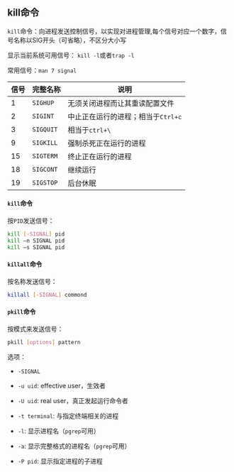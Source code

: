 ## kill命令

`kill`命令：向进程发送控制信号，以实现对进程管理,每个信号对应一个数字，信号名称以SIG开头（可省略），不区分大小写

显示当前系统可用信号： `kill -l`或者`trap -l` 

常用信号：`man 7 signal`

| 信号 | 完整名称  | 说明                               |
| ---- | --------- | ---------------------------------- |
| 1    | `SIGHUP`  | 无须关闭进程而让其重读配置文件     |
| 2    | `SIGINT`  | 中止正在运行的进程；相当于`Ctrl+c` |
| 3    | `SIGQUIT` | 相当于`ctrl+\`                     |
| 9    | `SIGKILL` | 强制杀死正在运行的进程             |
| 15   | `SIGTERM` | 终止正在运行的进程                 |
| 18   | `SIGCONT` | 继续运行                           |
| 19   | `SIGSTOP` | 后台休眠                           |

#### `kill`命令

按`PID`发送信号：

```bash
kill [-SIGNAL] pid
kill –n SIGNAL pid
kill –s SIGNAL pid
```

#### `killall`命令

按名称发送信号：

```bash
killall [-SIGNAL] commond
```

#### `pkill`命令

按模式来发送信号：

```bash
pkill [options] pattern
```

选项：

* `-SIGNAL`

* `-u uid`: effective user，生效者

* `-U uid`: real user，真正发起运行命令者

* `-t terminal`: 与指定终端相关的进程

* `-l`: 显示进程名（`pgrep`可用）

* `-a`: 显示完整格式的进程名（`pgrep`可用）

* `-P pid`: 显示指定进程的子进程